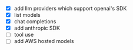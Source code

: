 - [x] add llm providers which support openai's SDK
- [x] list models
- [x] chat completions
- [x] add anthropic SDK
- [ ] tool use
- [ ] add AWS hosted models